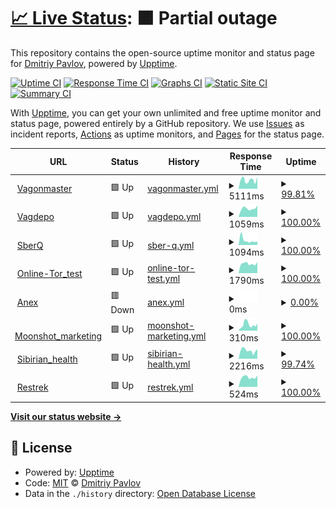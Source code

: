 # [📈 Live Status](https://demo.upptime.js.org): <!--live status--> **🟧 Partial outage**

This repository contains the open-source uptime monitor and status page for [Dmitriy Pavlov](https://demo.upptime.js.org), powered by [Upptime](https://github.com/upptime/upptime).

[![Uptime CI](https://github.com/D-pavlo-v/availability_checker/workflows/Uptime%20CI/badge.svg)](https://github.com/D-pavlo-v/availability_checker/actions?query=workflow%3A%22Uptime+CI%22)
[![Response Time CI](https://github.com/D-pavlo-v/availability_checker/workflows/Response%20Time%20CI/badge.svg)](https://github.com/D-pavlo-v/availability_checker/actions?query=workflow%3A%22Response+Time+CI%22)
[![Graphs CI](https://github.com/D-pavlo-v/availability_checker/workflows/Graphs%20CI/badge.svg)](https://github.com/D-pavlo-v/availability_checker/actions?query=workflow%3A%22Graphs+CI%22)
[![Static Site CI](https://github.com/D-pavlo-v/availability_checker/workflows/Static%20Site%20CI/badge.svg)](https://github.com/D-pavlo-v/availability_checker/actions?query=workflow%3A%22Static+Site+CI%22)
[![Summary CI](https://github.com/D-pavlo-v/availability_checker/workflows/Summary%20CI/badge.svg)](https://github.com/D-pavlo-v/availability_checker/actions?query=workflow%3A%22Summary+CI%22)

With [Upptime](https://upptime.js.org), you can get your own unlimited and free uptime monitor and status page, powered entirely by a GitHub repository. We use [Issues](https://github.com/D-pavlo-v/availability_checker/issues) as incident reports, [Actions](https://github.com/D-pavlo-v/availability_checker/actions) as uptime monitors, and [Pages](https://demo.upptime.js.org) for the status page.

<!--start: status pages-->
<!-- This summary is generated by Upptime (https://github.com/upptime/upptime) -->
<!-- Do not edit this manually, your changes will be overwritten -->
<!-- prettier-ignore -->
| URL | Status | History | Response Time | Uptime |
| --- | ------ | ------- | ------------- | ------ |
| <img alt="" src="https://icons.duckduckgo.com/ip3/vagonmaster.com.ico" height="13"> [Vagonmaster](https://vagonmaster.com) | 🟩 Up | [vagonmaster.yml](https://github.com/D-pavlo-v/availability_checker/commits/HEAD/history/vagonmaster.yml) | <details><summary><img alt="Response time graph" src="./graphs/vagonmaster/response-time-week.png" height="20"> 5111ms</summary><br><a href="https://demo.upptime.js.org/history/vagonmaster"><img alt="Response time 4546" src="https://img.shields.io/endpoint?url=https%3A%2F%2Fraw.githubusercontent.com%2FD-pavlo-v%2Favailability_checker%2FHEAD%2Fapi%2Fvagonmaster%2Fresponse-time.json"></a><br><a href="https://demo.upptime.js.org/history/vagonmaster"><img alt="24-hour response time 7920" src="https://img.shields.io/endpoint?url=https%3A%2F%2Fraw.githubusercontent.com%2FD-pavlo-v%2Favailability_checker%2FHEAD%2Fapi%2Fvagonmaster%2Fresponse-time-day.json"></a><br><a href="https://demo.upptime.js.org/history/vagonmaster"><img alt="7-day response time 5111" src="https://img.shields.io/endpoint?url=https%3A%2F%2Fraw.githubusercontent.com%2FD-pavlo-v%2Favailability_checker%2FHEAD%2Fapi%2Fvagonmaster%2Fresponse-time-week.json"></a><br><a href="https://demo.upptime.js.org/history/vagonmaster"><img alt="30-day response time 3915" src="https://img.shields.io/endpoint?url=https%3A%2F%2Fraw.githubusercontent.com%2FD-pavlo-v%2Favailability_checker%2FHEAD%2Fapi%2Fvagonmaster%2Fresponse-time-month.json"></a><br><a href="https://demo.upptime.js.org/history/vagonmaster"><img alt="1-year response time 4443" src="https://img.shields.io/endpoint?url=https%3A%2F%2Fraw.githubusercontent.com%2FD-pavlo-v%2Favailability_checker%2FHEAD%2Fapi%2Fvagonmaster%2Fresponse-time-year.json"></a></details> | <details><summary><a href="https://demo.upptime.js.org/history/vagonmaster">99.81%</a></summary><a href="https://demo.upptime.js.org/history/vagonmaster"><img alt="All-time uptime 98.59%" src="https://img.shields.io/endpoint?url=https%3A%2F%2Fraw.githubusercontent.com%2FD-pavlo-v%2Favailability_checker%2FHEAD%2Fapi%2Fvagonmaster%2Fuptime.json"></a><br><a href="https://demo.upptime.js.org/history/vagonmaster"><img alt="24-hour uptime 100.00%" src="https://img.shields.io/endpoint?url=https%3A%2F%2Fraw.githubusercontent.com%2FD-pavlo-v%2Favailability_checker%2FHEAD%2Fapi%2Fvagonmaster%2Fuptime-day.json"></a><br><a href="https://demo.upptime.js.org/history/vagonmaster"><img alt="7-day uptime 99.81%" src="https://img.shields.io/endpoint?url=https%3A%2F%2Fraw.githubusercontent.com%2FD-pavlo-v%2Favailability_checker%2FHEAD%2Fapi%2Fvagonmaster%2Fuptime-week.json"></a><br><a href="https://demo.upptime.js.org/history/vagonmaster"><img alt="30-day uptime 95.77%" src="https://img.shields.io/endpoint?url=https%3A%2F%2Fraw.githubusercontent.com%2FD-pavlo-v%2Favailability_checker%2FHEAD%2Fapi%2Fvagonmaster%2Fuptime-month.json"></a><br><a href="https://demo.upptime.js.org/history/vagonmaster"><img alt="1-year uptime 98.36%" src="https://img.shields.io/endpoint?url=https%3A%2F%2Fraw.githubusercontent.com%2FD-pavlo-v%2Favailability_checker%2FHEAD%2Fapi%2Fvagonmaster%2Fuptime-year.json"></a></details>
| <img alt="" src="https://icons.duckduckgo.com/ip3/vagdepo.kz.ico" height="13"> [Vagdepo](https://vagdepo.kz) | 🟩 Up | [vagdepo.yml](https://github.com/D-pavlo-v/availability_checker/commits/HEAD/history/vagdepo.yml) | <details><summary><img alt="Response time graph" src="./graphs/vagdepo/response-time-week.png" height="20"> 1059ms</summary><br><a href="https://demo.upptime.js.org/history/vagdepo"><img alt="Response time 1140" src="https://img.shields.io/endpoint?url=https%3A%2F%2Fraw.githubusercontent.com%2FD-pavlo-v%2Favailability_checker%2FHEAD%2Fapi%2Fvagdepo%2Fresponse-time.json"></a><br><a href="https://demo.upptime.js.org/history/vagdepo"><img alt="24-hour response time 819" src="https://img.shields.io/endpoint?url=https%3A%2F%2Fraw.githubusercontent.com%2FD-pavlo-v%2Favailability_checker%2FHEAD%2Fapi%2Fvagdepo%2Fresponse-time-day.json"></a><br><a href="https://demo.upptime.js.org/history/vagdepo"><img alt="7-day response time 1059" src="https://img.shields.io/endpoint?url=https%3A%2F%2Fraw.githubusercontent.com%2FD-pavlo-v%2Favailability_checker%2FHEAD%2Fapi%2Fvagdepo%2Fresponse-time-week.json"></a><br><a href="https://demo.upptime.js.org/history/vagdepo"><img alt="30-day response time 1042" src="https://img.shields.io/endpoint?url=https%3A%2F%2Fraw.githubusercontent.com%2FD-pavlo-v%2Favailability_checker%2FHEAD%2Fapi%2Fvagdepo%2Fresponse-time-month.json"></a><br><a href="https://demo.upptime.js.org/history/vagdepo"><img alt="1-year response time 1127" src="https://img.shields.io/endpoint?url=https%3A%2F%2Fraw.githubusercontent.com%2FD-pavlo-v%2Favailability_checker%2FHEAD%2Fapi%2Fvagdepo%2Fresponse-time-year.json"></a></details> | <details><summary><a href="https://demo.upptime.js.org/history/vagdepo">100.00%</a></summary><a href="https://demo.upptime.js.org/history/vagdepo"><img alt="All-time uptime 99.37%" src="https://img.shields.io/endpoint?url=https%3A%2F%2Fraw.githubusercontent.com%2FD-pavlo-v%2Favailability_checker%2FHEAD%2Fapi%2Fvagdepo%2Fuptime.json"></a><br><a href="https://demo.upptime.js.org/history/vagdepo"><img alt="24-hour uptime 100.00%" src="https://img.shields.io/endpoint?url=https%3A%2F%2Fraw.githubusercontent.com%2FD-pavlo-v%2Favailability_checker%2FHEAD%2Fapi%2Fvagdepo%2Fuptime-day.json"></a><br><a href="https://demo.upptime.js.org/history/vagdepo"><img alt="7-day uptime 100.00%" src="https://img.shields.io/endpoint?url=https%3A%2F%2Fraw.githubusercontent.com%2FD-pavlo-v%2Favailability_checker%2FHEAD%2Fapi%2Fvagdepo%2Fuptime-week.json"></a><br><a href="https://demo.upptime.js.org/history/vagdepo"><img alt="30-day uptime 99.95%" src="https://img.shields.io/endpoint?url=https%3A%2F%2Fraw.githubusercontent.com%2FD-pavlo-v%2Favailability_checker%2FHEAD%2Fapi%2Fvagdepo%2Fuptime-month.json"></a><br><a href="https://demo.upptime.js.org/history/vagdepo"><img alt="1-year uptime 98.99%" src="https://img.shields.io/endpoint?url=https%3A%2F%2Fraw.githubusercontent.com%2FD-pavlo-v%2Favailability_checker%2FHEAD%2Fapi%2Fvagdepo%2Fuptime-year.json"></a></details>
| <img alt="" src="https://icons.duckduckgo.com/ip3/digital-assessment.ru.ico" height="13"> [SberQ](https://digital-assessment.ru) | 🟩 Up | [sber-q.yml](https://github.com/D-pavlo-v/availability_checker/commits/HEAD/history/sber-q.yml) | <details><summary><img alt="Response time graph" src="./graphs/sber-q/response-time-week.png" height="20"> 1094ms</summary><br><a href="https://demo.upptime.js.org/history/sber-q"><img alt="Response time 901" src="https://img.shields.io/endpoint?url=https%3A%2F%2Fraw.githubusercontent.com%2FD-pavlo-v%2Favailability_checker%2FHEAD%2Fapi%2Fsber-q%2Fresponse-time.json"></a><br><a href="https://demo.upptime.js.org/history/sber-q"><img alt="24-hour response time 817" src="https://img.shields.io/endpoint?url=https%3A%2F%2Fraw.githubusercontent.com%2FD-pavlo-v%2Favailability_checker%2FHEAD%2Fapi%2Fsber-q%2Fresponse-time-day.json"></a><br><a href="https://demo.upptime.js.org/history/sber-q"><img alt="7-day response time 1094" src="https://img.shields.io/endpoint?url=https%3A%2F%2Fraw.githubusercontent.com%2FD-pavlo-v%2Favailability_checker%2FHEAD%2Fapi%2Fsber-q%2Fresponse-time-week.json"></a><br><a href="https://demo.upptime.js.org/history/sber-q"><img alt="30-day response time 1165" src="https://img.shields.io/endpoint?url=https%3A%2F%2Fraw.githubusercontent.com%2FD-pavlo-v%2Favailability_checker%2FHEAD%2Fapi%2Fsber-q%2Fresponse-time-month.json"></a><br><a href="https://demo.upptime.js.org/history/sber-q"><img alt="1-year response time 893" src="https://img.shields.io/endpoint?url=https%3A%2F%2Fraw.githubusercontent.com%2FD-pavlo-v%2Favailability_checker%2FHEAD%2Fapi%2Fsber-q%2Fresponse-time-year.json"></a></details> | <details><summary><a href="https://demo.upptime.js.org/history/sber-q">100.00%</a></summary><a href="https://demo.upptime.js.org/history/sber-q"><img alt="All-time uptime 99.17%" src="https://img.shields.io/endpoint?url=https%3A%2F%2Fraw.githubusercontent.com%2FD-pavlo-v%2Favailability_checker%2FHEAD%2Fapi%2Fsber-q%2Fuptime.json"></a><br><a href="https://demo.upptime.js.org/history/sber-q"><img alt="24-hour uptime 100.00%" src="https://img.shields.io/endpoint?url=https%3A%2F%2Fraw.githubusercontent.com%2FD-pavlo-v%2Favailability_checker%2FHEAD%2Fapi%2Fsber-q%2Fuptime-day.json"></a><br><a href="https://demo.upptime.js.org/history/sber-q"><img alt="7-day uptime 100.00%" src="https://img.shields.io/endpoint?url=https%3A%2F%2Fraw.githubusercontent.com%2FD-pavlo-v%2Favailability_checker%2FHEAD%2Fapi%2Fsber-q%2Fuptime-week.json"></a><br><a href="https://demo.upptime.js.org/history/sber-q"><img alt="30-day uptime 99.89%" src="https://img.shields.io/endpoint?url=https%3A%2F%2Fraw.githubusercontent.com%2FD-pavlo-v%2Favailability_checker%2FHEAD%2Fapi%2Fsber-q%2Fuptime-month.json"></a><br><a href="https://demo.upptime.js.org/history/sber-q"><img alt="1-year uptime 99.68%" src="https://img.shields.io/endpoint?url=https%3A%2F%2Fraw.githubusercontent.com%2FD-pavlo-v%2Favailability_checker%2FHEAD%2Fapi%2Fsber-q%2Fuptime-year.json"></a></details>
| <img alt="" src="https://icons.duckduckgo.com/ip3/online-tor.dunice-testing.com.ico" height="13"> [Online-Tor_test](https://online-tor.dunice-testing.com/) | 🟩 Up | [online-tor-test.yml](https://github.com/D-pavlo-v/availability_checker/commits/HEAD/history/online-tor-test.yml) | <details><summary><img alt="Response time graph" src="./graphs/online-tor-test/response-time-week.png" height="20"> 1790ms</summary><br><a href="https://demo.upptime.js.org/history/online-tor-test"><img alt="Response time 1614" src="https://img.shields.io/endpoint?url=https%3A%2F%2Fraw.githubusercontent.com%2FD-pavlo-v%2Favailability_checker%2FHEAD%2Fapi%2Fonline-tor-test%2Fresponse-time.json"></a><br><a href="https://demo.upptime.js.org/history/online-tor-test"><img alt="24-hour response time 1328" src="https://img.shields.io/endpoint?url=https%3A%2F%2Fraw.githubusercontent.com%2FD-pavlo-v%2Favailability_checker%2FHEAD%2Fapi%2Fonline-tor-test%2Fresponse-time-day.json"></a><br><a href="https://demo.upptime.js.org/history/online-tor-test"><img alt="7-day response time 1790" src="https://img.shields.io/endpoint?url=https%3A%2F%2Fraw.githubusercontent.com%2FD-pavlo-v%2Favailability_checker%2FHEAD%2Fapi%2Fonline-tor-test%2Fresponse-time-week.json"></a><br><a href="https://demo.upptime.js.org/history/online-tor-test"><img alt="30-day response time 1690" src="https://img.shields.io/endpoint?url=https%3A%2F%2Fraw.githubusercontent.com%2FD-pavlo-v%2Favailability_checker%2FHEAD%2Fapi%2Fonline-tor-test%2Fresponse-time-month.json"></a><br><a href="https://demo.upptime.js.org/history/online-tor-test"><img alt="1-year response time 1544" src="https://img.shields.io/endpoint?url=https%3A%2F%2Fraw.githubusercontent.com%2FD-pavlo-v%2Favailability_checker%2FHEAD%2Fapi%2Fonline-tor-test%2Fresponse-time-year.json"></a></details> | <details><summary><a href="https://demo.upptime.js.org/history/online-tor-test">100.00%</a></summary><a href="https://demo.upptime.js.org/history/online-tor-test"><img alt="All-time uptime 91.61%" src="https://img.shields.io/endpoint?url=https%3A%2F%2Fraw.githubusercontent.com%2FD-pavlo-v%2Favailability_checker%2FHEAD%2Fapi%2Fonline-tor-test%2Fuptime.json"></a><br><a href="https://demo.upptime.js.org/history/online-tor-test"><img alt="24-hour uptime 100.00%" src="https://img.shields.io/endpoint?url=https%3A%2F%2Fraw.githubusercontent.com%2FD-pavlo-v%2Favailability_checker%2FHEAD%2Fapi%2Fonline-tor-test%2Fuptime-day.json"></a><br><a href="https://demo.upptime.js.org/history/online-tor-test"><img alt="7-day uptime 100.00%" src="https://img.shields.io/endpoint?url=https%3A%2F%2Fraw.githubusercontent.com%2FD-pavlo-v%2Favailability_checker%2FHEAD%2Fapi%2Fonline-tor-test%2Fuptime-week.json"></a><br><a href="https://demo.upptime.js.org/history/online-tor-test"><img alt="30-day uptime 100.00%" src="https://img.shields.io/endpoint?url=https%3A%2F%2Fraw.githubusercontent.com%2FD-pavlo-v%2Favailability_checker%2FHEAD%2Fapi%2Fonline-tor-test%2Fuptime-month.json"></a><br><a href="https://demo.upptime.js.org/history/online-tor-test"><img alt="1-year uptime 86.36%" src="https://img.shields.io/endpoint?url=https%3A%2F%2Fraw.githubusercontent.com%2FD-pavlo-v%2Favailability_checker%2FHEAD%2Fapi%2Fonline-tor-test%2Fuptime-year.json"></a></details>
| <img alt="" src="https://icons.duckduckgo.com/ip3/anex.agency.ico" height="13"> [Anex](https://anex.agency/) | 🟥 Down | [anex.yml](https://github.com/D-pavlo-v/availability_checker/commits/HEAD/history/anex.yml) | <details><summary><img alt="Response time graph" src="./graphs/anex/response-time-week.png" height="20"> 0ms</summary><br><a href="https://demo.upptime.js.org/history/anex"><img alt="Response time 0" src="https://img.shields.io/endpoint?url=https%3A%2F%2Fraw.githubusercontent.com%2FD-pavlo-v%2Favailability_checker%2FHEAD%2Fapi%2Fanex%2Fresponse-time.json"></a><br><a href="https://demo.upptime.js.org/history/anex"><img alt="24-hour response time 0" src="https://img.shields.io/endpoint?url=https%3A%2F%2Fraw.githubusercontent.com%2FD-pavlo-v%2Favailability_checker%2FHEAD%2Fapi%2Fanex%2Fresponse-time-day.json"></a><br><a href="https://demo.upptime.js.org/history/anex"><img alt="7-day response time 0" src="https://img.shields.io/endpoint?url=https%3A%2F%2Fraw.githubusercontent.com%2FD-pavlo-v%2Favailability_checker%2FHEAD%2Fapi%2Fanex%2Fresponse-time-week.json"></a><br><a href="https://demo.upptime.js.org/history/anex"><img alt="30-day response time 0" src="https://img.shields.io/endpoint?url=https%3A%2F%2Fraw.githubusercontent.com%2FD-pavlo-v%2Favailability_checker%2FHEAD%2Fapi%2Fanex%2Fresponse-time-month.json"></a><br><a href="https://demo.upptime.js.org/history/anex"><img alt="1-year response time 0" src="https://img.shields.io/endpoint?url=https%3A%2F%2Fraw.githubusercontent.com%2FD-pavlo-v%2Favailability_checker%2FHEAD%2Fapi%2Fanex%2Fresponse-time-year.json"></a></details> | <details><summary><a href="https://demo.upptime.js.org/history/anex">0.00%</a></summary><a href="https://demo.upptime.js.org/history/anex"><img alt="All-time uptime 0.00%" src="https://img.shields.io/endpoint?url=https%3A%2F%2Fraw.githubusercontent.com%2FD-pavlo-v%2Favailability_checker%2FHEAD%2Fapi%2Fanex%2Fuptime.json"></a><br><a href="https://demo.upptime.js.org/history/anex"><img alt="24-hour uptime 0.00%" src="https://img.shields.io/endpoint?url=https%3A%2F%2Fraw.githubusercontent.com%2FD-pavlo-v%2Favailability_checker%2FHEAD%2Fapi%2Fanex%2Fuptime-day.json"></a><br><a href="https://demo.upptime.js.org/history/anex"><img alt="7-day uptime 0.00%" src="https://img.shields.io/endpoint?url=https%3A%2F%2Fraw.githubusercontent.com%2FD-pavlo-v%2Favailability_checker%2FHEAD%2Fapi%2Fanex%2Fuptime-week.json"></a><br><a href="https://demo.upptime.js.org/history/anex"><img alt="30-day uptime 0.00%" src="https://img.shields.io/endpoint?url=https%3A%2F%2Fraw.githubusercontent.com%2FD-pavlo-v%2Favailability_checker%2FHEAD%2Fapi%2Fanex%2Fuptime-month.json"></a><br><a href="https://demo.upptime.js.org/history/anex"><img alt="1-year uptime 0.00%" src="https://img.shields.io/endpoint?url=https%3A%2F%2Fraw.githubusercontent.com%2FD-pavlo-v%2Favailability_checker%2FHEAD%2Fapi%2Fanex%2Fuptime-year.json"></a></details>
| <img alt="" src="https://icons.duckduckgo.com/ip3/www.moonshot-marketing.com.ico" height="13"> [Moonshot_marketing](https://www.moonshot-marketing.com/) | 🟩 Up | [moonshot-marketing.yml](https://github.com/D-pavlo-v/availability_checker/commits/HEAD/history/moonshot-marketing.yml) | <details><summary><img alt="Response time graph" src="./graphs/moonshot-marketing/response-time-week.png" height="20"> 310ms</summary><br><a href="https://demo.upptime.js.org/history/moonshot-marketing"><img alt="Response time 294" src="https://img.shields.io/endpoint?url=https%3A%2F%2Fraw.githubusercontent.com%2FD-pavlo-v%2Favailability_checker%2FHEAD%2Fapi%2Fmoonshot-marketing%2Fresponse-time.json"></a><br><a href="https://demo.upptime.js.org/history/moonshot-marketing"><img alt="24-hour response time 216" src="https://img.shields.io/endpoint?url=https%3A%2F%2Fraw.githubusercontent.com%2FD-pavlo-v%2Favailability_checker%2FHEAD%2Fapi%2Fmoonshot-marketing%2Fresponse-time-day.json"></a><br><a href="https://demo.upptime.js.org/history/moonshot-marketing"><img alt="7-day response time 310" src="https://img.shields.io/endpoint?url=https%3A%2F%2Fraw.githubusercontent.com%2FD-pavlo-v%2Favailability_checker%2FHEAD%2Fapi%2Fmoonshot-marketing%2Fresponse-time-week.json"></a><br><a href="https://demo.upptime.js.org/history/moonshot-marketing"><img alt="30-day response time 338" src="https://img.shields.io/endpoint?url=https%3A%2F%2Fraw.githubusercontent.com%2FD-pavlo-v%2Favailability_checker%2FHEAD%2Fapi%2Fmoonshot-marketing%2Fresponse-time-month.json"></a><br><a href="https://demo.upptime.js.org/history/moonshot-marketing"><img alt="1-year response time 278" src="https://img.shields.io/endpoint?url=https%3A%2F%2Fraw.githubusercontent.com%2FD-pavlo-v%2Favailability_checker%2FHEAD%2Fapi%2Fmoonshot-marketing%2Fresponse-time-year.json"></a></details> | <details><summary><a href="https://demo.upptime.js.org/history/moonshot-marketing">100.00%</a></summary><a href="https://demo.upptime.js.org/history/moonshot-marketing"><img alt="All-time uptime 99.98%" src="https://img.shields.io/endpoint?url=https%3A%2F%2Fraw.githubusercontent.com%2FD-pavlo-v%2Favailability_checker%2FHEAD%2Fapi%2Fmoonshot-marketing%2Fuptime.json"></a><br><a href="https://demo.upptime.js.org/history/moonshot-marketing"><img alt="24-hour uptime 100.00%" src="https://img.shields.io/endpoint?url=https%3A%2F%2Fraw.githubusercontent.com%2FD-pavlo-v%2Favailability_checker%2FHEAD%2Fapi%2Fmoonshot-marketing%2Fuptime-day.json"></a><br><a href="https://demo.upptime.js.org/history/moonshot-marketing"><img alt="7-day uptime 100.00%" src="https://img.shields.io/endpoint?url=https%3A%2F%2Fraw.githubusercontent.com%2FD-pavlo-v%2Favailability_checker%2FHEAD%2Fapi%2Fmoonshot-marketing%2Fuptime-week.json"></a><br><a href="https://demo.upptime.js.org/history/moonshot-marketing"><img alt="30-day uptime 100.00%" src="https://img.shields.io/endpoint?url=https%3A%2F%2Fraw.githubusercontent.com%2FD-pavlo-v%2Favailability_checker%2FHEAD%2Fapi%2Fmoonshot-marketing%2Fuptime-month.json"></a><br><a href="https://demo.upptime.js.org/history/moonshot-marketing"><img alt="1-year uptime 99.99%" src="https://img.shields.io/endpoint?url=https%3A%2F%2Fraw.githubusercontent.com%2FD-pavlo-v%2Favailability_checker%2FHEAD%2Fapi%2Fmoonshot-marketing%2Fuptime-year.json"></a></details>
| <img alt="" src="https://icons.duckduckgo.com/ip3/ru.siberianhealth.com.ico" height="13"> [Sibirian_health](https://ru.siberianhealth.com/ru/) | 🟩 Up | [sibirian-health.yml](https://github.com/D-pavlo-v/availability_checker/commits/HEAD/history/sibirian-health.yml) | <details><summary><img alt="Response time graph" src="./graphs/sibirian-health/response-time-week.png" height="20"> 2216ms</summary><br><a href="https://demo.upptime.js.org/history/sibirian-health"><img alt="Response time 3176" src="https://img.shields.io/endpoint?url=https%3A%2F%2Fraw.githubusercontent.com%2FD-pavlo-v%2Favailability_checker%2FHEAD%2Fapi%2Fsibirian-health%2Fresponse-time.json"></a><br><a href="https://demo.upptime.js.org/history/sibirian-health"><img alt="24-hour response time 1854" src="https://img.shields.io/endpoint?url=https%3A%2F%2Fraw.githubusercontent.com%2FD-pavlo-v%2Favailability_checker%2FHEAD%2Fapi%2Fsibirian-health%2Fresponse-time-day.json"></a><br><a href="https://demo.upptime.js.org/history/sibirian-health"><img alt="7-day response time 2216" src="https://img.shields.io/endpoint?url=https%3A%2F%2Fraw.githubusercontent.com%2FD-pavlo-v%2Favailability_checker%2FHEAD%2Fapi%2Fsibirian-health%2Fresponse-time-week.json"></a><br><a href="https://demo.upptime.js.org/history/sibirian-health"><img alt="30-day response time 3654" src="https://img.shields.io/endpoint?url=https%3A%2F%2Fraw.githubusercontent.com%2FD-pavlo-v%2Favailability_checker%2FHEAD%2Fapi%2Fsibirian-health%2Fresponse-time-month.json"></a><br><a href="https://demo.upptime.js.org/history/sibirian-health"><img alt="1-year response time 3081" src="https://img.shields.io/endpoint?url=https%3A%2F%2Fraw.githubusercontent.com%2FD-pavlo-v%2Favailability_checker%2FHEAD%2Fapi%2Fsibirian-health%2Fresponse-time-year.json"></a></details> | <details><summary><a href="https://demo.upptime.js.org/history/sibirian-health">99.74%</a></summary><a href="https://demo.upptime.js.org/history/sibirian-health"><img alt="All-time uptime 99.87%" src="https://img.shields.io/endpoint?url=https%3A%2F%2Fraw.githubusercontent.com%2FD-pavlo-v%2Favailability_checker%2FHEAD%2Fapi%2Fsibirian-health%2Fuptime.json"></a><br><a href="https://demo.upptime.js.org/history/sibirian-health"><img alt="24-hour uptime 100.00%" src="https://img.shields.io/endpoint?url=https%3A%2F%2Fraw.githubusercontent.com%2FD-pavlo-v%2Favailability_checker%2FHEAD%2Fapi%2Fsibirian-health%2Fuptime-day.json"></a><br><a href="https://demo.upptime.js.org/history/sibirian-health"><img alt="7-day uptime 99.74%" src="https://img.shields.io/endpoint?url=https%3A%2F%2Fraw.githubusercontent.com%2FD-pavlo-v%2Favailability_checker%2FHEAD%2Fapi%2Fsibirian-health%2Fuptime-week.json"></a><br><a href="https://demo.upptime.js.org/history/sibirian-health"><img alt="30-day uptime 99.94%" src="https://img.shields.io/endpoint?url=https%3A%2F%2Fraw.githubusercontent.com%2FD-pavlo-v%2Favailability_checker%2FHEAD%2Fapi%2Fsibirian-health%2Fuptime-month.json"></a><br><a href="https://demo.upptime.js.org/history/sibirian-health"><img alt="1-year uptime 99.83%" src="https://img.shields.io/endpoint?url=https%3A%2F%2Fraw.githubusercontent.com%2FD-pavlo-v%2Favailability_checker%2FHEAD%2Fapi%2Fsibirian-health%2Fuptime-year.json"></a></details>
| <img alt="" src="https://icons.duckduckgo.com/ip3/www.restrek.com.ico" height="13"> [Restrek](https://www.restrek.com/) | 🟩 Up | [restrek.yml](https://github.com/D-pavlo-v/availability_checker/commits/HEAD/history/restrek.yml) | <details><summary><img alt="Response time graph" src="./graphs/restrek/response-time-week.png" height="20"> 524ms</summary><br><a href="https://demo.upptime.js.org/history/restrek"><img alt="Response time 518" src="https://img.shields.io/endpoint?url=https%3A%2F%2Fraw.githubusercontent.com%2FD-pavlo-v%2Favailability_checker%2FHEAD%2Fapi%2Frestrek%2Fresponse-time.json"></a><br><a href="https://demo.upptime.js.org/history/restrek"><img alt="24-hour response time 413" src="https://img.shields.io/endpoint?url=https%3A%2F%2Fraw.githubusercontent.com%2FD-pavlo-v%2Favailability_checker%2FHEAD%2Fapi%2Frestrek%2Fresponse-time-day.json"></a><br><a href="https://demo.upptime.js.org/history/restrek"><img alt="7-day response time 524" src="https://img.shields.io/endpoint?url=https%3A%2F%2Fraw.githubusercontent.com%2FD-pavlo-v%2Favailability_checker%2FHEAD%2Fapi%2Frestrek%2Fresponse-time-week.json"></a><br><a href="https://demo.upptime.js.org/history/restrek"><img alt="30-day response time 491" src="https://img.shields.io/endpoint?url=https%3A%2F%2Fraw.githubusercontent.com%2FD-pavlo-v%2Favailability_checker%2FHEAD%2Fapi%2Frestrek%2Fresponse-time-month.json"></a><br><a href="https://demo.upptime.js.org/history/restrek"><img alt="1-year response time 511" src="https://img.shields.io/endpoint?url=https%3A%2F%2Fraw.githubusercontent.com%2FD-pavlo-v%2Favailability_checker%2FHEAD%2Fapi%2Frestrek%2Fresponse-time-year.json"></a></details> | <details><summary><a href="https://demo.upptime.js.org/history/restrek">100.00%</a></summary><a href="https://demo.upptime.js.org/history/restrek"><img alt="All-time uptime 100.00%" src="https://img.shields.io/endpoint?url=https%3A%2F%2Fraw.githubusercontent.com%2FD-pavlo-v%2Favailability_checker%2FHEAD%2Fapi%2Frestrek%2Fuptime.json"></a><br><a href="https://demo.upptime.js.org/history/restrek"><img alt="24-hour uptime 100.00%" src="https://img.shields.io/endpoint?url=https%3A%2F%2Fraw.githubusercontent.com%2FD-pavlo-v%2Favailability_checker%2FHEAD%2Fapi%2Frestrek%2Fuptime-day.json"></a><br><a href="https://demo.upptime.js.org/history/restrek"><img alt="7-day uptime 100.00%" src="https://img.shields.io/endpoint?url=https%3A%2F%2Fraw.githubusercontent.com%2FD-pavlo-v%2Favailability_checker%2FHEAD%2Fapi%2Frestrek%2Fuptime-week.json"></a><br><a href="https://demo.upptime.js.org/history/restrek"><img alt="30-day uptime 100.00%" src="https://img.shields.io/endpoint?url=https%3A%2F%2Fraw.githubusercontent.com%2FD-pavlo-v%2Favailability_checker%2FHEAD%2Fapi%2Frestrek%2Fuptime-month.json"></a><br><a href="https://demo.upptime.js.org/history/restrek"><img alt="1-year uptime 100.00%" src="https://img.shields.io/endpoint?url=https%3A%2F%2Fraw.githubusercontent.com%2FD-pavlo-v%2Favailability_checker%2FHEAD%2Fapi%2Frestrek%2Fuptime-year.json"></a></details>

<!--end: status pages-->

[**Visit our status website →**](https://demo.upptime.js.org)

## 📄 License

- Powered by: [Upptime](https://github.com/upptime/upptime)
- Code: [MIT](./LICENSE) © [Dmitriy Pavlov](https://demo.upptime.js.org)
- Data in the `./history` directory: [Open Database License](https://opendatacommons.org/licenses/odbl/1-0/)
